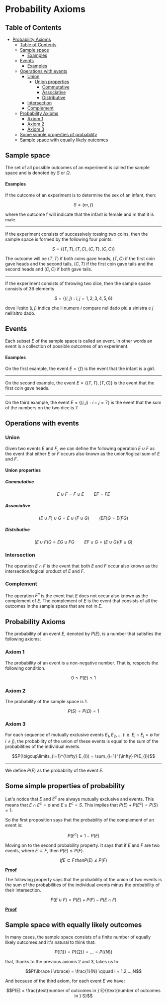 # Probability Axioms

## Table of Contents

- [Probability Axioms](#probability-axioms)
  - [Table of Contents](#table-of-contents)
  - [Sample space](#sample-space)
      - [Examples](#examples)
  - [Events](#events)
      - [Examples](#examples-1)
  - [Operations with events](#operations-with-events)
    - [Union](#union)
      - [Union properties](#union-properties)
        - [Commutative](#commutative)
        - [Associative](#associative)
        - [Distributive](#distributive)
    - [Intersection](#intersection)
    - [Complement](#complement)
  - [Probability Axioms](#probability-axioms-1)
    - [Axiom 1](#axiom-1)
    - [Axiom 2](#axiom-2)
    - [Axiom 3](#axiom-3)
  - [Some simple properties of probability](#some-simple-properties-of-probability)
  - [Sample space with equally likely outcomes](#sample-space-with-equally-likely-outcomes)

## Sample space 

The set of all possible outcomes of an experiment is called the sample space and is denoted by $S$ or $\Omega$.

#### Examples

If the outcome of an experiment is to determine the sex of an infant, then:

$$S = \lbrace m, f\rbrace$$

where the outcome f will indicate that the infant is female and m that it is male.

---

If the experiment consists of successively tossing two coins, then the sample space is formed by the following four points:

$$S = \lbrace(T,T),(T,C),(C,T),(C,C)\rbrace$$

The outcome will be $(T,T)$ if both coins gave heads, $(T,C)$ if the first coin gave heads and the second tails, $(C,T)$ if the first coin gave tails and the second heads and $(C,C)$ if both gave tails.

---

If the experiment consists of throwing two dice, then the sample space consists of 36 elements

$$S = \lbrace(i,j):i,j = 1,2,3,4,5,6\rbrace$$

dove l’esito $(i,j)$ indica che il numero $i$ compare nel dado più a sinistra e $j$ nell’altro dado.

## Events

Each subset $E$ of the sample space is called an event. In other words an event is a collection of possible outcomes of an experiment.

#### Examples

On the first example, the event $E = \lbrace f\rbrace$ is the event that the infant is a girl.

---

On the second example, the event $E = \lbrace(T,T),(T,C)\rbrace$ is the event that the first coin gave heads.

---

On the third example, the event $E = \lbrace(i,j):i+j = 7\rbrace$ is the event that the sum of the numbers on the two dice is 7.

## Operations with events

### Union

Given two events $E$ and $F$, we can define the following operation $E \cup F$ as the event that either $E$ or $F$ occurs also known as the union/logical sum of $E$ and $F$.

#### Union properties

##### Commutative

$$E \cup F = F \cup E \qquad EF = FE$$

##### Associative

$$(E \cup F) \cup G = E \cup (F \cup G) \qquad (EF)G = E(FG)$$

##### Distributive

$$(E \cup F)G = EG \cup FG \qquad EF \cup G = (E \cup G)(F \cup G)$$

### Intersection

The operation $E \cap F$ is the event that both $E$ and $F$ occur also known as the intersection/logical product of $E$ and $F$.

### Complement

The operation $E^c$ is the event that $E$ does not occur also known as the complement of $E$. The complement of $E$ is the event that consists of all the outcomes in the sample space that are not in $E$.

## Probability Axioms

The probability of an event $E$, denoted by $P(E)$, is a number that satisfies the following axioms:

### Axiom 1

The probability of an event is a non-negative number. That is, respects the following condition.

$$ 0 \leq P(E) \leq 1$$

### Axiom 2

The probability of the sample space is 1.

$$P(S) = P(\Omega) = 1$$

### Axiom 3

For each sequence of mutually exclusive events $E_1, E_2, \ldots$ (i.e. $E_i \cap E_j = \emptyset$ for $i \neq j$), the probability of the union of these events is equal to the sum of the probabilities of the individual events.

$$P(\bigcup\limits_{i=1}^{\infty} E_{i}) = \sum_{i=1}^{\infty} P(E_{i})$$

---

We define $P(E)$ as the probability of the event $E$.

## Some simple properties of probability

Let's notice that $E$ and $E^c$ are always mutually exclusive and events. This means that $E \cap E^c = \emptyset$ and $E \cup E^c = S$. This implies that $P(E) + P(E^c) = P(S) = 1$.

So the first proposition says that the probability of the complement of an event is:

$$P(E^c) = 1 - P(E)$$

Moving on to the second probability property. It says that if $E$ and $F$ are two events, where $E \subset F$, then $P(E) \leq P(F)$.

$$If E \subset F\, then P(E) \leq P(F)$$

[**Proof**](proof)

The following property says that the probability of the union of two events is the sum of the probabilities of the individual events minus the probability of their intersection.

$$P(E \cup F) = P(E) + P(F) - P(E \cap F)$$

[**Proof**](proof)

## Sample space with equally likely outcomes

In many cases, the sample space consists of a finite number of equally likely outcomes and it's natural to think that:

$$P(\lbrace 1 \rbrace) = P(\lbrace 2 \rbrace) = ... = P(\lbrace N \rbrace)$$

that, thanks to the previous axioms 2 and 3, takes us to:

$$P(\lbrace i \rbrace) = \frac{1}{N} \qquad i = 1,2,...,N$$

And because of the third axiom, for each event $E$ we have:

$$P(E) = \frac{\text{number of outcomes in } E}{\text{number of outcomes in } S}$$